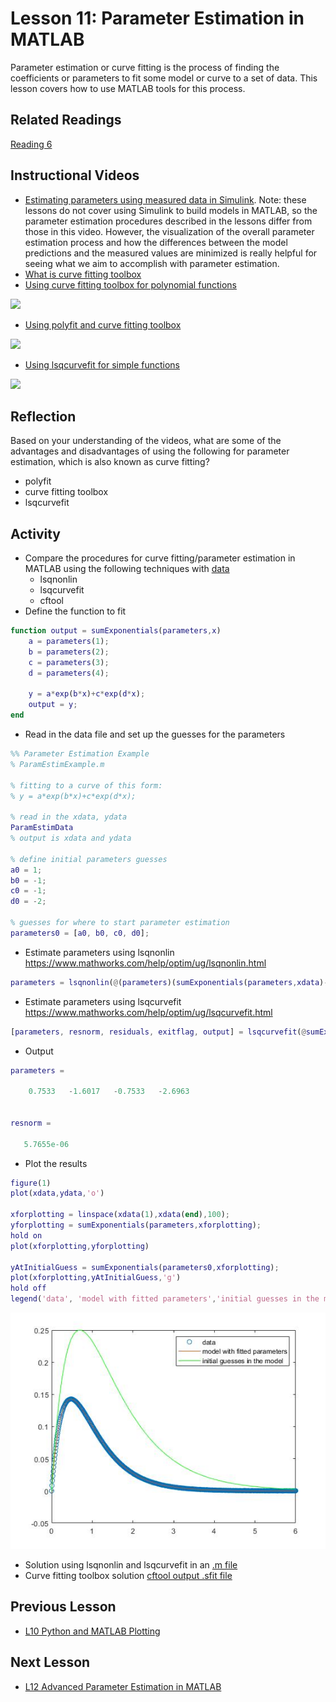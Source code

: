 # **Lesson 11: Parameter Estimation in MATLAB**
Parameter estimation or curve fitting is the process of finding the coefficients or parameters to fit some model or curve to a set of data.
This lesson covers how to use MATLAB tools for this process.

## **Related Readings**
[Reading 6](https://github.com/ashleefv/ApplNumComp/blob/master/RecommendedReading.md#reading-6)

## **Instructional Videos**
* [Estimating parameters using measured data in Simulink](https://www.mathworks.com/videos/estimating-parameters-of-a-dc-motor-68856.html). Note: these lessons do not cover using Simulink to build models in MATLAB, so the parameter estimation procedures described in the lessons differ from those in this video. However, the visualization of the overall parameter estimation process and how the differences between the model predictions and the measured values are minimized is really helpful for seeing what we aim to accomplish with parameter estimation. 
* [What is curve fitting toolbox](https://www.mathworks.com/videos/curve-fitting-toolbox-overview-61198.html)
* [Using curve fitting toolbox for polynomial functions](https://www.youtube.com/watch?v=dc7YdW_3wGs&feature=emb_title&ab_channel=AnselmGriffin)

[![](http://img.youtube.com/vi/dc7YdW_3wGs/0.jpg)](http://www.youtube.com/watch?v=dc7YdW_3wGs "")

* [Using polyfit and curve fitting toolbox](https://www.youtube.com/watch?v=NsT5BAofRN0&feature=emb_title&ab_channel=LearnChemE)

[![](http://img.youtube.com/vi/NsT5BAofRN0/0.jpg)](http://www.youtube.com/watch?v=NsT5BAofRN0 "")

* [Using lsqcurvefit for simple functions](https://www.youtube.com/watch?v=kXAtvLHJAus&feature=emb_title&ab_channel=FreeSource)

[![](http://img.youtube.com/vi/kXAtvLHJAus/0.jpg)](http://www.youtube.com/watch?v=kXAtvLHJAus "")

## **Reflection**
Based on your understanding of the videos, what are some of the advantages and disadvantages of using the following for parameter estimation, which is also known as curve fitting?
* polyfit
* curve fitting toolbox
* lsqcurvefit

## **Activity**
* Compare the procedures for curve fitting/parameter estimation in MATLAB using the following techniques with [data](https://bitbucket.org/ashleefv/checlassfa20/src/master/In%20Class%20Problem%20Activities/MATLAB/ParamEstimData.m)
   * lsqnonlin
   * lsqcurvefit
   * cftool
* Define the function to fit
```MATLAB
function output = sumExponentials(parameters,x)
    a = parameters(1);
    b = parameters(2);
    c = parameters(3);
    d = parameters(4);
    
    y = a*exp(b*x)+c*exp(d*x);
    output = y;
end
```
* Read in the data file and set up the guesses for the parameters
```MATLAB
%% Parameter Estimation Example
% ParamEstimExample.m

% fitting to a curve of this form:
% y = a*exp(b*x)+c*exp(d*x);

% read in the xdata, ydata
ParamEstimData
% output is xdata and ydata 

% define initial parameters guesses
a0 = 1;
b0 = -1;
c0 = -1;
d0 = -2;

% guesses for where to start parameter estimation
parameters0 = [a0, b0, c0, d0];
```
* Estimate parameters using lsqnonlin https://www.mathworks.com/help/optim/ug/lsqnonlin.html
```MATLAB
parameters = lsqnonlin(@(parameters)(sumExponentials(parameters,xdata)-ydata),parameters0); % in MATLAB documentation x is the parameters, not the xaxis or xdata
```
* Estimate parameters using lsqcurvefit https://www.mathworks.com/help/optim/ug/lsqcurvefit.html
```MATLAB
[parameters, resnorm, residuals, exitflag, output] = lsqcurvefit(@sumExponentials, parameters0,xdata,ydata); % in MATLAB documentation x is the parameters, not the xaxis or xdata
```
* Output
```MATLAB
parameters =

    0.7533   -1.6017   -0.7533   -2.6963


resnorm =

   5.7655e-06
```
* Plot the results
```MATLAB
figure(1)
plot(xdata,ydata,'o')

xforplotting = linspace(xdata(1),xdata(end),100);
yforplotting = sumExponentials(parameters,xforplotting);
hold on
plot(xforplotting,yforplotting)

yAtInitialGuess = sumExponentials(parameters0,xforplotting);
plot(xforplotting,yAtInitialGuess,'g')
hold off
legend('data', 'model with fitted parameters','initial guesses in the model')
```
![Expected Graph 1](/Lesson_images/Figure1_L11.jpg)
* Solution using lsqnonlin and lsqcurvefit in an [.m file](/CHEclassFa20/In%20Class%20Problem%20Solutions/MATLAB/ParamEstimExample.m)
* Curve fitting toolbox solution [cftool output .sfit file](https://bitbucket.org/ashleefv/checlassfa20/src/master/In%20Class%20Problem%20Solutions/MATLAB/CurveFit1Example.sfit)

## **Previous Lesson**
 * [L10 Python and MATLAB Plotting](/L10%20Python%20and%20MATLAB%20Plotting.md)

## **Next Lesson**
 * [L12 Advanced Parameter Estimation in MATLAB](/L12%20Advanced%20Parameter%20Estimation%20in%20MATLAB.md)
